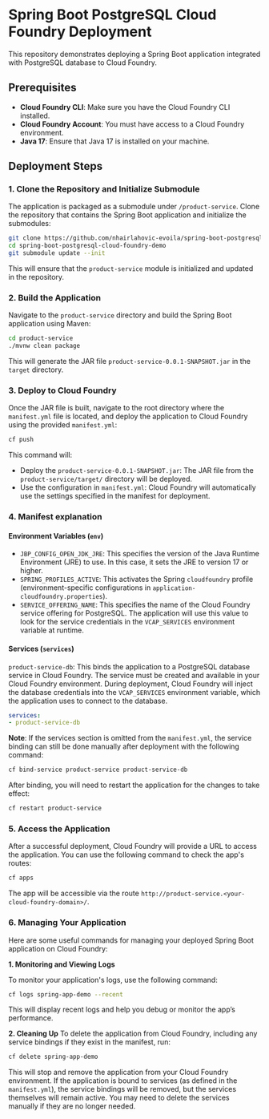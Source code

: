# Spring Boot PostgreSQL Cloud Foundry Deployment

This repository demonstrates deploying a Spring Boot application integrated with PostgreSQL database to Cloud Foundry.

## Prerequisites
- **Cloud Foundry CLI**: Make sure you have the Cloud Foundry CLI installed.
- **Cloud Foundry Account**: You must have access to a Cloud Foundry environment.
- **Java 17**: Ensure that Java 17 is installed on your machine.

## Deployment Steps

### 1. Clone the Repository and Initialize Submodule

The application is packaged as a submodule under `/product-service`.
Clone the repository that contains the Spring Boot application and initialize the submodules:

```bash
git clone https://github.com/nhairlahovic-evoila/spring-boot-postgresql-cloud-foundry-demo.git
cd spring-boot-postgresql-cloud-foundry-demo
git submodule update --init
```

This will ensure that the `product-service` module is initialized and updated in the repository.

### 2. Build the Application

Navigate to the `product-service` directory and build the Spring Boot application using Maven:

```bash
cd product-service
./mvnw clean package
```

This will generate the JAR file `product-service-0.0.1-SNAPSHOT.jar` in the `target` directory.

### 3. Deploy to Cloud Foundry

Once the JAR file is built, navigate to the root directory where the `manifest.yml` file is located, and deploy the application to Cloud Foundry using the provided `manifest.yml`:
```bash
cf push
```

This command will:
- Deploy the `product-service-0.0.1-SNAPSHOT.jar`: The JAR file from the `product-service/target/` directory will be deployed.
- Use the configuration in `manifest.yml`: Cloud Foundry will automatically use the settings specified in the manifest for deployment.

### 4. Manifest explanation

#### Environment Variables (`env`)

- `JBP_CONFIG_OPEN_JDK_JRE`: This specifies the version of the Java Runtime Environment (JRE) to use. In this case, it sets the JRE to version 17 or higher.
- `SPRING_PROFILES_ACTIVE`: This activates the Spring `cloudfoundry` profile (environment-specific configurations in `application-cloudfoundry.properties`).
- `SERVICE_OFFERING_NAME`: This specifies the name of the Cloud Foundry service offering for PostgreSQL. The application will use this value to look for the service credentials in the `VCAP_SERVICES` environment variable at runtime.


#### Services (`services`)

`product-service-db`: This binds the application to a PostgreSQL database service in Cloud Foundry. The service must be created and available in your Cloud Foundry environment. 
During deployment, Cloud Foundry will inject the database credentials into the `VCAP_SERVICES` environment variable, which the application uses to connect to the database.
  ```yaml
  services:
  - product-service-db
  ```

**Note**: If the services section is omitted from the `manifest.yml`, the service binding can still be done manually after deployment with the following command:
```sh
cf bind-service product-service product-service-db
```

After binding, you will need to restart the application for the changes to take effect:

```sh
cf restart product-service
```

### 5. Access the Application

After a successful deployment, Cloud Foundry will provide a URL to access the application. You can use the following command to check the app's routes:

```bash
cf apps
```

The app will be accessible via the route `http://product-service.<your-cloud-foundry-domain>/`.


### 6. Managing Your Application

Here are some useful commands for managing your deployed Spring Boot application on Cloud Foundry:

**1. Monitoring and Viewing Logs**

To monitor your application's logs, use the following command:
```bash
cf logs spring-app-demo --recent
```

This will display recent logs and help you debug or monitor the app’s performance.

**2. Cleaning Up**
To delete the application from Cloud Foundry, including any service bindings if they exist in the manifest, run:

```bash
cf delete spring-app-demo
```

This will stop and remove the application from your Cloud Foundry environment. If the application is bound to services (as defined in the `manifest.yml`), the service bindings will be removed, but the services themselves will remain active.
You may need to delete the services manually if they are no longer needed.
















